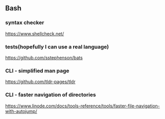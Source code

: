 ## Bash
### syntax checker
https://www.shellcheck.net/
### tests(hopefully I can use a real language)
https://github.com/sstephenson/bats
### CLI - simplified man page 
https://github.com/tldr-pages/tldr
### CLI - faster navigation of directories
https://www.linode.com/docs/tools-reference/tools/faster-file-navigation-with-autojump/

